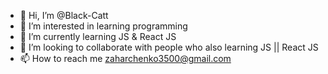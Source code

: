 - 👋 Hi, I’m @Black-Catt
- 👀 I’m interested in learning programming
- 🌱 I’m currently learning JS & React JS
- 💞️ I’m looking to collaborate  with people who also learning JS || React JS
- 📫 How to reach me zaharchenko3500@gmail.com

<!---
Black-Catt/Black-Catt is a ✨ special ✨ repository because its `README.md` (this file) appears on your GitHub profile.
You can click the Preview link to take a look at your changes.
--->
